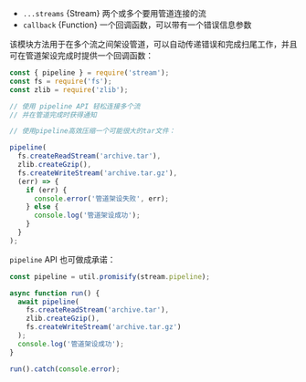 <!-- YAML
added: v10.0.0
-->

* `...streams` {Stream} 两个或多个要用管道连接的流
* `callback` {Function} 一个回调函数，可以带有一个错误信息参数

该模块方法用于在多个流之间架设管道，可以自动传递错误和完成扫尾工作，并且可在管道架设完成时提供一个回调函数：

```js
const { pipeline } = require('stream');
const fs = require('fs');
const zlib = require('zlib');

// 使用 pipeline API 轻松连接多个流
// 并在管道完成时获得通知

// 使用pipeline高效压缩一个可能很大的tar文件：

pipeline(
  fs.createReadStream('archive.tar'),
  zlib.createGzip(),
  fs.createWriteStream('archive.tar.gz'),
  (err) => {
    if (err) {
      console.error('管道架设失败', err);
    } else {
      console.log('管道架设成功');
    }
  }
);
```

`pipeline` API 也可做成承诺：

```js
const pipeline = util.promisify(stream.pipeline);

async function run() {
  await pipeline(
    fs.createReadStream('archive.tar'),
    zlib.createGzip(),
    fs.createWriteStream('archive.tar.gz')
  );
  console.log('管道架设成功');
}

run().catch(console.error);
```

